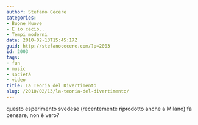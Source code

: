 ```yaml
---
author: Stefano Cecere
categories:
- Buone Nuove
- E io cecio..
- Tempi moderni
date: 2010-02-13T15:45:17Z
guid: http://stefanocecere.com/?p=2003
id: 2003
tags:
- fun
- music
- società
- video
title: La Teoria del Divertimento
slug: /2010/02/13/la-teoria-del-divertimento/
---
```


questo esperimento svedese (recentemente riprodotto anche a Milano) fa pensare, non è vero?